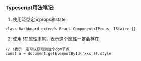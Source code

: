 ### Typescript用法笔记:


1. 使用泛型定义props和state

```
class Dashboard extends React.Component<IProps, IState> {}
```

2. 使用 !在属性末尾，表示这个属性一定会存在

```
// !表示一定可以获取到这个dom节点
const a = document.getElementById('xxx')!.style
```

